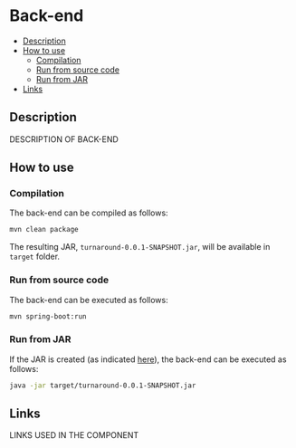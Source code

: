 # Back-end

<!-- TOC -->

- [Description](#description)
- [How to use](#how-to-use)
  - [Compilation](#compilation)
  - [Run from source code](#run-from-source-code)
  - [Run from JAR](#run-from-jar)
- [Links](#links)

<!-- /TOC -->

## Description

DESCRIPTION OF BACK-END 

## How to use

### Compilation

The back-end can be compiled as follows:
```sh
mvn clean package
```
The resulting JAR, `turnaround-0.0.1-SNAPSHOT.jar`, will be available in `target` folder.

### Run from source code

The back-end can be executed as follows:
```sh
mvn spring-boot:run
```

### Run from JAR

If the JAR is created (as indicated [here](#compilation)), the back-end can be executed as follows:
```sh
java -jar target/turnaround-0.0.1-SNAPSHOT.jar 
```

## Links

LINKS USED IN THE COMPONENT
